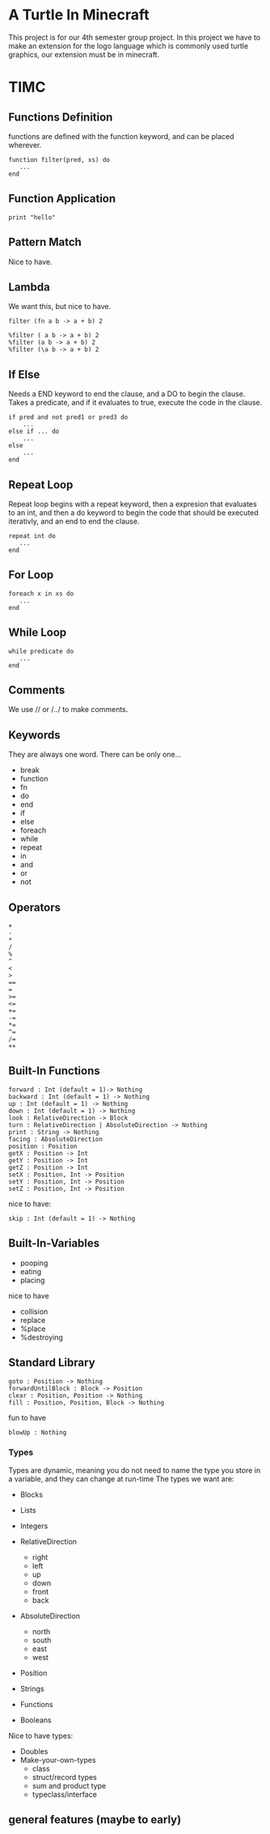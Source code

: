 # A Turtle In Minecraft
This project is for our 4th semester group project. In this project we have to make an extension for the logo language which is commonly used turtle graphics, our extension must be in minecraft.

# TIMC
## Functions Definition
functions are defined with the function keyword, and can be placed wherever.

```
function filter(pred, xs) do
   ...
end
```

## Function Application
```
print "hello"
```

## Pattern Match
Nice to have.

## Lambda
We want this, but nice to have.

```
filter (fn a b -> a + b) 2

%filter ( a b -> a + b) 2
%filter (a b -> a + b) 2
%filter (\a b -> a + b) 2
```


## If Else
Needs a END keyword to end the clause, and a DO to begin the clause. Takes a predicate, and if it evaluates to true, execute the code in the clause.

```
if pred and not pred1 or pred3 do
    ...
else if ... do
    ...
else
    ...
end
```

## Repeat Loop
Repeat loop begins with a repeat keyword, then a expresion that evaluates to an int, and then a do keyword to begin the code that should be executed iterativly, and an end to end the clause.

```
repeat int do
   ...
end
```

## For Loop
```
foreach x in xs do
   ...
end
```

## While Loop
```
while predicate do
   ...
end
```

## Comments
We use // or /*..*/ to make comments.

## Keywords
They are always one word. There can be only one...

- break
- function
- fn
- do
- end
- if
- else
- foreach
- while
- repeat
- in
- and
- or
- not

## Operators
```
+
-
*
/
%
^
<
>
==
=
>=
<=
+=
-=
*=
^=
/=
++
```

## Built-In Functions
```
forward : Int (default = 1)-> Nothing
backward : Int (default = 1) -> Nothing
up : Int (default = 1) -> Nothing
down : Int (default = 1) -> Nothing
look : RelativeDirection -> Block
turn : RelativeDirection | AbsoluteDirection -> Nothing
print : String -> Nothing
facing : AbsoluteDirection
position : Position
getX : Position -> Int
getY : Position -> Int
getZ : Position -> Int
setX : Position, Int -> Position
setY : Position, Int -> Position
setZ : Position, Int -> Position
```

nice to have:
```
skip : Int (default = 1) -> Nothing
```


## Built-In-Variables
- pooping
- eating
- placing

nice to have
- collision
- replace
- %place
- %destroying

## Standard Library
```
goto : Position -> Nothing
forwardUntilBlock : Block -> Position
clear : Position, Position -> Nothing
fill : Position, Position, Block -> Nothing
```

fun to have
```
blowUp : Nothing
```

### Types
Types are dynamic, meaning you do not need to name the type you store in a variable, and they can change at run-time The types we want are:

- Blocks
- Lists
- Integers
- RelativeDirection
    - right
    - left
    - up
    - down
    - front
    - back

- AbsoluteDirection
    - north
    - south
    - east
    - west

- Position
- Strings
- Functions
- Booleans

Nice to have types:
- Doubles
- Make-your-own-types
    - class
    - struct/record types
    - sum and product type
    - typeclass/interface

## general features (maybe to early)
